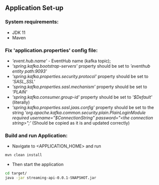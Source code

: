 
## Application Set-up
 ### System requirements:
 * JDK 11
 * Maven
 ### Fix 'application.properties' config file:
 * _'event.hub.name'_ - EventHub name (kafka topic);
 * _'spring.kafka.bootstrap-servers'_ property should be set to _'eventhub entity path:9093'_  
 * _'spring.kafka.properties.security.protocol'_ property should be set to _'SASL_SSL'_  
 * _'spring.kafka.properties.sasl.mechanism'_ property should be set to _'PLAIN'_    
 * _'spring.kafka.consumer.group-id'_ property should be set to _'$Default'_ (literally)  
 * _'spring.kafka.properties.sasl.jaas.config'_ property should be set to the string _'org.apache.kafka.common.security.plain.PlainLoginModule required username="$ConnectionString" password="\<the connection string\>";'_ (Should be copied as it is and updated correctly)
 ### Build and run Application:
 * Navigate to <APPLICATION_HOME> and run
 ``` bash
 mvn clean install 
 ```
 * Then start the application
 ```bash
 cd target/
 java -jar streaming-api-0.0.1-SNAPSHOT.jar
 ```
 
